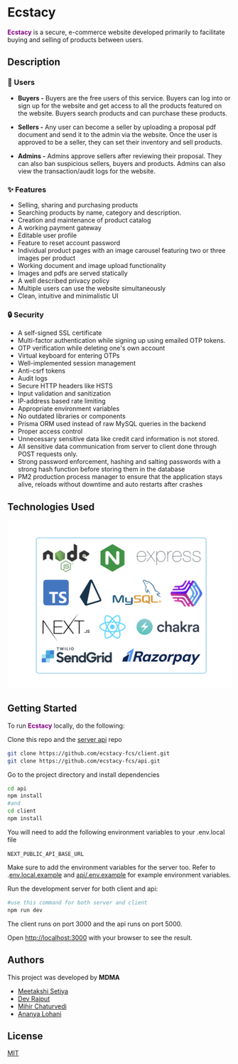 # Ecstacy

<span style="color:purple">**Ecstacy**</span> is a secure, e-commerce website developed primarily to facilitate buying and selling of products between users.

## Description
### :busts_in_silhouette: Users
* **Buyers -** Buyers are the free users of this service. Buyers can log into or sign up for the website and get access to all the products featured on the website. Buyers search products and can purchase these products.

* **Sellers -** Any user can become a seller by uploading a proposal pdf document and send it to the admin via the website. Once the user is approved to be a seller, they can set their inventory and sell products.

* **Admins -** Admins approve sellers after reviewing their proposal. They can also ban suspicious sellers, buyers and products. Admins can also view the transaction/audit logs for the website.

### :sparkles: Features
* Selling, sharing and purchasing products
* Searching products by name, category and description.
* Creation and maintenance of product catalog
* A working payment gateway
* Editable user profile
* Feature to reset account password 
* Individual product pages with an image carousel featuring two or three images per product
* Working document and image upload functionality
* Images and pdfs are served statically
* A well described privacy policy
* Multiple users can use the website simultaneously
* Clean, intuitive and minimalistic UI

### :lock: Security
* A self-signed SSL certificate
* Multi-factor authentication while signing up using emailed OTP tokens.
* OTP verification while deleting one's own account
* Virtual keyboard for entering OTPs
* Well-implemented session management
* Anti-csrf tokens
* Audit logs
* Secure HTTP headers like HSTS
* Input validation and sanitization
* IP-address based rate limiting
* Appropriate environment variables
* No outdated libraries or components
* Prisma ORM used instead of raw MySQL queries in the backend
* Proper access control
* Unnecessary sensitive data like credit card information is not stored. 
* All sensitive data communication from server to client done through POST requests only.
* Strong password enforcement, hashing and salting passwords with a strong hash function before storing them in the database
* PM2 production process manager to ensure that the application stays alive, reloads without downtime and auto restarts after crashes

## Technologies Used
![tech_stack](public/techstack.png)
## Getting Started
To run <span style="color:purple">**Ecstacy**</span> locally, do the following:

Clone this repo and the [server api](https://github.com/ecstacy-fcs/api) repo

```zsh
git clone https://github.com/ecstacy-fcs/client.git
git clone https://github.com/ecstacy-fcs/api.git
```

Go to the project directory and install dependencies
```zsh
cd api
npm install
#and
cd client
npm install
```

You will need to add the following environment variables to your .env.local file

`NEXT_PUBLIC_API_BASE_URL`

Make sure to add the environment variables for the server too. Refer to .[env.local.example](.env.local) and [api/.env.example](#) for example environment variables.

Run the development server for both client and api:
```zsh
#use this command for both server and client
npm run dev
```
The client runs on port 3000 and the api runs on port 5000.

Open [http://localhost:3000](http://localhost:3000) with your browser to see the result.

## Authors
This project was developed by **MDMA**
* [Meetakshi Setiya](https://www.github.com/meetakshi253)
* [Dev Rajput](https://www.github.com/thesantatitan)
* [Mihir Chaturvedi](https://www.github.com/plibither8)
* [Ananya Lohani](https://www.github.com/ananyalohani)
## License
[MIT](https://choosealicense.com/licenses/mit/)